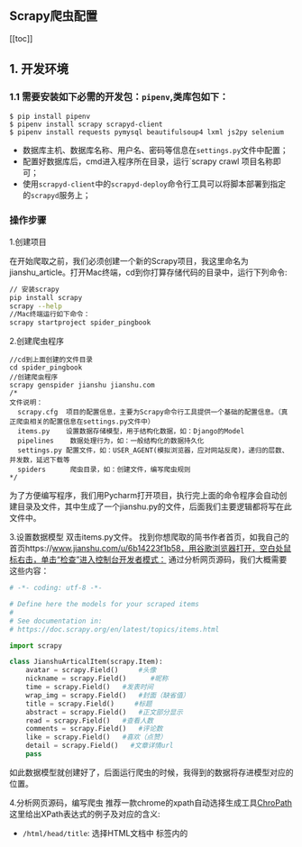 ## Scrapy爬虫配置

<ClientOnly>
  <in-article-adsense
    ins-style="display:block; text-align:center;"
    data-ad-slot="7727965566"
  />
</ClientOnly>

[[toc]]

## 1. 开发环境

### 1.1 需要安装如下必需的开发包：`pipenv`,类库包如下：

```
$ pip install pipenv
$ pipenv install scrapy scrapyd-client
$ pipenv install requests pymysql beautifulsoup4 lxml js2py selenium  
```

* 数据库主机、数据库名称、用户名、密码等信息在`settings.py`文件中配置；
* 配置好数据库后，cmd进入程序所在目录，运行`scrapy crawl 项目名称即可；
* 使用`scrapyd-client`中的`scrapyd-deploy`命令行工具可以将脚本部署到指定的`scrapyd`服务上；

### 操作步骤

1.创建项目

在开始爬取之前，我们必须创建一个新的Scrapy项目，我这里命名为jianshu_article。打开Mac终端，cd到你打算存储代码的目录中，运行下列命令:
```sh
// 安装scrapy
pip install scrapy
scrapy --help
//Mac终端运行如下命令：
scrapy startproject spider_pingbook
```
2.创建爬虫程序
```shell
//cd到上面创建的文件目录
cd spider_pingbook
//创建爬虫程序
scrapy genspider jianshu jianshu.com
/*
文件说明：
  scrapy.cfg  项目的配置信息，主要为Scrapy命令行工具提供一个基础的配置信息。（真正爬虫相关的配置信息在settings.py文件中）
  items.py    设置数据存储模型，用于结构化数据，如：Django的Model
  pipelines    数据处理行为，如：一般结构化的数据持久化
  settings.py 配置文件，如：USER_AGENT(模拟浏览器，应对网站反爬)，递归的层数、并发数，延迟下载等
  spiders      爬虫目录，如：创建文件，编写爬虫规则
*/
```
为了方便编写程序，我们用Pycharm打开项目，执行完上面的命令程序会自动创建目录及文件，其中生成了一个jianshu.py的文件，后面我们主要逻辑都将写在此文件中。

3.设置数据模型
双击items.py文件。
找到你想爬取的简书作者首页，如我自己的首页https://www.jianshu.com/u/6b14223f1b58，用谷歌浏览器打开，空白处鼠标右击，单击“检查”进入控制台开发者模式：
通过分析网页源码，我们大概需要这些内容：
```py
# -*- coding: utf-8 -*-

# Define here the models for your scraped items
#
# See documentation in:
# https://doc.scrapy.org/en/latest/topics/items.html

import scrapy

class JianshuArticalItem(scrapy.Item):
    avatar = scrapy.Field()     #头像
    nickname = scrapy.Field()      #昵称
    time = scrapy.Field()   #发表时间
    wrap_img = scrapy.Field()   #封面（缺省值）
    title = scrapy.Field()     #标题
    abstract = scrapy.Field()   #正文部分显示
    read = scrapy.Field()   #查看人数
    comments = scrapy.Field()   #评论数
    like = scrapy.Field()   #喜欢（点赞）
    detail = scrapy.Field()   #文章详情url
    pass

```
如此数据模型就创建好了，后面运行爬虫的时候，我得到的数据将存进模型对应的位置。

4.分析网页源码，编写爬虫
推荐一款chrome的xpath自动选择生成工具[ChroPath](https://www.crx4chrome.com/extensions/ljngjbnaijcbncmcnjfhigebomdlkcjo/)这里给出XPath表达式的例子及对应的含义:

- `/html/head/title`: 选择HTML文档中 <head> 标签内的 <title> 元素
- `/html/head/title/text()`: 选择上面提到的 <title> 元素的文字
- `//td` `//li`: 选择所有的 <td> 元素
- `//div[@class="mine"]`: 选择所有具有 class="mine" 属性的 div 元素

上边仅仅是几个简单的XPath例子，XPath实际上要比这远远强大的多。 如果您想了解的更多，我们推荐 这篇XPath教程 。
通过上面的介绍，相信你可以做接下来的爬虫工作了，下面贴上jianshu.py的全部代码，以供参考：

```python
# -*- coding: utf-8 -*-
import scrapy
from jianshu_article.items import JianshuArticleItem


class JianshuSpider(scrapy.Spider):
    name = 'jianshu'
    allowed_domains = ['jianshu.com']
    user_id = "1b4c832fb2ca" #替换此用户ID可获取你需要的数据，或者放开下一行的注释
    #user_id = input('请输入作者id：\n')
    url = "https://www.jianshu.com/u/{0}?page=1".format(user_id)
    start_urls = [
        url,
    ]

    def parse(self, response):
        # [关注,粉丝,文章]
        a = response.xpath('//div[@class="main-top"]/div[@class="info"]/ul/li/div/a/p/text()').extract()
        print(a)
        # [字数,收获喜欢]
        b = response.xpath('//div[@class="main-top"]/div[@class="info"]/ul/li/div/p/text()').extract()
        print(b)
        # 大头像
        c = response.xpath('//div[@class="main-top"]/a[@class="avatar"]/img/@src').extract_first()
        print(c)
        # 用户名
        d = response.xpath('//div[@class="main-top"]/div[@class="title"]/a/text()').extract_first()
        print(d)
        # 性别
        e = response.xpath('//div[@class="main-top"]/div[@class="title"]/i/@class').extract_first()
        print(e)

        # 获取文章总数，计算页数。（简书网站默认每页是9组数据）
        temp = int(a[2])
        if (temp % 9 > 0):
            count = temp // 9 + 1
        else:
            count = temp // 9
        print("总共" + str(count) + "页")

        base_url = "https://www.jianshu.com/u/{0}?page={1}"
        for i in range(1, count + 1):
            i = count + 1 - i  #理论上正序1~count就是按顺序获取的，但是获取的数据是倒置的，所以我们获取count~1的数据，得到的数组就是按照网页形式1~count页码排序的了
            yield scrapy.Request(base_url.format(self.user_id, i), dont_filter=True, callback=self.parse_page)

    #迭代返回每页的内容
    def parse_page(self, response):
        for sel in response.xpath('//div[@id="list-container"]/ul/li'):
            item = JianshuArticleItem()
            item['wrap_img'] = sel.xpath('a/img/@src').extract_first()
            item['avatar'] = sel.xpath('div//a[@class="avatar"]/img/@src').extract_first()
            item['nickname'] = sel.xpath('div//a[@class="nickname"]/text()').extract_first()
            item['time'] = sel.xpath('div//span[@class="time"]/@data-shared-at').extract_first()
            item['title'] = sel.xpath('div/a[@class="title"]/text()').extract_first()
            item['abstract'] = sel.xpath('div/p[@class="abstract"]/text()').extract_first()
            item['read'] = sel.xpath('div/div[@class="meta"]/a[1]/text()').extract()[1]
            item['comments'] = sel.xpath('div/div[@class="meta"]/a[2]/text()').extract()[1]
            item['like'] = sel.xpath('div/div[@class="meta"]/span/text()').extract_first()
            item['detail'] = sel.xpath('div/a[@class="title"]/@href').extract_first()
            yield item

至此爬虫代码编写完毕，如果要把获取的数据保存下来，你可以终端执行如下命令：

/*
此命令用于把爬取的数据保存为json文件格式，当然你也可以保存为别的文件格式。
Scrapy官方列出的文件格式有如下几种：('json', 'jsonlines', 'jl', 'csv', 'xml', 'marshal', 'pickle')。
温馨提示：如果要再次爬取，最好换一个文件名或者清空数据再爬取，因为第二还是写入上一个文件，数据不会覆盖，
会堆积在上次获取的下面，造成json文件格式报错。
*/
scrapy crawl jianshu -o data.json
```
程序执行完后，我们可以在文件目录看到新生成的data.json文件，双击可以看到我们要获取的全部数据：



### 1.2 配置对应的`scrapy.cfg`文件中的`scrapyd`服务器(如果使用下面的gerapy则不需要配置这个部分),该部分主要是为了`scrapyd-deploy`使用：

```
[deploy:cvr_news]
# url = http://localhost:6800/
# project = spider_test
# username = deployer
# password = eaafbbdbe1494810b48a90651xe3452cd95f
```

## 2. 分布式脚本执行部署环境

>>> 参考文档: [scrapy部署， Gerapy 分布式爬虫管理部署使用](https://blog.csdn.net/qq_38003892/article/details/80427278)

>>> 参考文档： [gerapy+scrapyd组合管理分布式爬虫](https://www.cnblogs.com/sxqjava/p/10037731.html)

### 2.1 `gerapy`服务器环境配置

- 安装`scrapy`部署服务,也是一个远程服务。是运行`scrapy`爬虫的服务端程序,它支持以`http`接口命令方式发布、删除、启动、停止爬虫程序。
- 在电脑任意位置新建一个文件夹,打开cmd，进入到这个文件夹下，输入命令`gerapy init`.安装`Gerapy`. 
初始化完成后会生成一个文件夹`gerapy`，该文件夹下面会生成一个`projects`文件夹.进入到该创建的`gerapy`文件夹下，再输入`gerapy migrate`完成`gerapy`初始化工作. 将scrapy脚本项目放到`projects`目录下,利用`gerapy runserver`，启动`gerapy`. 刷新即可看到部署的脚本。

```
$ mkdir spider-gerapy
$ cd spider-gerapy
$ pip install gerapy
$ gerapy init
$ cd gerapy
$ gerapy migrate 
初始化数据库
$ gerapy createsuperuser
创建超级用户，用于登录界面
$ gerapy runserver
后台静默运行gerapy服务,注意一定要切换到新创建的gerapy目录下面
$ nohup gerapy runserver 0.0.0.0:6000 &
```
#### **安装问题**

1. 无法安装`gevent`,直接下载编译好的安装包： https://www.lfd.uci.edu/~gohlke/pythonlib

### 2.2 `scrapyd`脚本执行机器环境配置

* `scrapyd`不需要设置目录，可以同时管理多个爬虫,每个爬虫还可以有多个版本： 

```
$ pip install scrapyd
一般安装在类似目录： `/usr/local/lib/python3.9/site-packages/scrapyd`
$ find / -name "default_scrapyd.conf"
$ nano default_scrapyd.conf
1. 修改scrapyd服务的端口号，默认端口是`6800`
2. 设置远程访问端口可以放行（`bind_address`由`127.0.0.1`改成0.0.0.0）
3. 修改日志存放目录
```

上面提到配置，需要修改的配置文件内容如下：
```
eggs_dir    = /www/spider/eggs
logs_dir    = /logs
items_dir   = /www/spider/items

bind_address = 0.0.0.0
http_port   = 6800

username = deployer
password = eaafbbdbe1494810b48a9065152cd95f245dz
```
* 上面的配置修改成功后执行以下脚本运行`scrapyd`后台启动服务：
```
$ nohup scrapyd &
```
* 脚本运行端需要安装对应的`scrapy`开发环境中提到的所有库，执行如下命令安装:
```
pip install scrapy requests pymysql beautifulsoup4 lxml js2py selenium   
```


所有的安装包默认安装在目录: `/usr/local/lib/python3.8/site-packages`

## 问题

1. 在`gerapy`安装中安装的lxml会出现错误： make sure the development packages of libxml2 and libxslt are installed 
```
sudo apt-get install libxml2-dev libxslt-dev
```

2. 执行`gerapy init`命令出现错误：
```
# gerapy init
:0: UserWarning: You do not have a working installation of the service_identity module: 'cannot import name 'opentype''.  Please install it from <https://pypi.python.org/pypi/service_identity> and make sure all of its dependencies are satisfied.  Without the service_identity module, Twisted can perform only rudimentary TLS client hostname verification.  Many valid certificate/hostname mappings may be rejected.
Initialized workspace gerapy

```
原因是：本机上的service_identity模块太老旧，而通过install安装的时候不会更新到最新版本
解决方法：

- 强制升级,执行命令:  `pip install service_identity --force --upgrade`

- 或者是找到最新版的安装包进行手动安装，最新包下载地址: `https://pypi.org/project/service_identity/#files`,下载对应的whl文件安装即可。


3. 执行`pipenv install`出现错误：ImportError: cannot import name 'Mapping' from 'collections'

原因是执行的包错误，重新安装即可

4. 在gerapy中添加机器报错: `the JSON object must be str, not 'bytes'`
可能是对应的scrapyd服务没有启动

5. 执行scrapyd命令出错: `Failed to load application: No module named '_sqlite3'`

原因是python采用编译安装的，导致没有加载对应的sqlite模块，重新编译安装加载sqlite模块，命令如下:
```
./configure --enable-optimizations --enable-ipv6 --enable-loadable-sqlite-extensions
```

6. 执行`pip -V`出错: `ModuleNotFoundError: No module named 'pip._internal.cli.main'`

解决方法，修复pip，执行命令: `python -m pip install --upgrade pip`，或者如下命令: 
```
curl https://bootstrap.pypa.io/get-pip.py -o get-pip.py
python3 get-pip.py --force-reinstall
```

7. 执行命令: `sudo add-apt-repository ppa:deadsnakes/ppa` ,报错：` add-apt-repository gpg: keyserver receive failed: No dirmngr`,执行如下命令安装：dirmngr:
```
sudo apt install dirmngr
```
8.执行`apt update`命令报错:` Updating from such a repository can't be done securely, and is therefore disabled by default`,执行如下命令更新包：
```
$ sudo apt-get update --allow-unauthenticated
```

9. 安装scrapy中twisted安装报错
解决方法，切换到目录： https://www.lfd.uci.edu/~gohlke/pythonlibs/#twisted，直接下载对应的whl包


10. 如何设置scrapy的默认的user-agent和proxy代理
在脚本目录下方有一个配置文件: `settings.py`, 如下配置：
```python
DOWNLOADER_MIDDLEWARES = {
  'spider_yanzhi.middlewares.UserAgentMiddleware': 401,
  'spider_yanzhi.middlewares.CookiesMiddleware': 402
}
```
第二个参数可以参考`DOWNLOADER_MIDDLEWARES_BASE`里面的默认数值：
```python
{
    'scrapy.downloadermiddlewares.robotstxt.RobotsTxtMiddleware': 100,
    'scrapy.downloadermiddlewares.httpauth.HttpAuthMiddleware': 300,
    'scrapy.downloadermiddlewares.downloadtimeout.DownloadTimeoutMiddleware': 350,
    'scrapy.downloadermiddlewares.defaultheaders.DefaultHeadersMiddleware': 400,
    'scrapy.downloadermiddlewares.useragent.UserAgentMiddleware': 500,
    'scrapy.downloadermiddlewares.retry.RetryMiddleware': 550,
    'scrapy.downloadermiddlewares.ajaxcrawl.AjaxCrawlMiddleware': 560,
    'scrapy.downloadermiddlewares.redirect.MetaRefreshMiddleware': 580,
    'scrapy.downloadermiddlewares.httpcompression.HttpCompressionMiddleware': 590,
    'scrapy.downloadermiddlewares.redirect.RedirectMiddleware': 600,
    'scrapy.downloadermiddlewares.cookies.CookiesMiddleware': 700,
    'scrapy.downloadermiddlewares.httpproxy.HttpProxyMiddleware': 750,
    'scrapy.downloadermiddlewares.stats.DownloaderStats': 850,
    'scrapy.downloadermiddlewares.httpcache.HttpCacheMiddleware': 900,
}

```